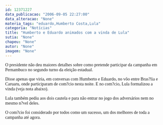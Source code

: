 ```yaml
---
id: 12371227
data_publicacao: "2006-09-05 22:27:00"
data_alteracao: "None"
materia_tags: "eduardo,Humberto Costa,Lula"
categoria: "Notícias"
title: "Humberto e Eduardo animados com a vinda de Lula"
sutia: "None"
chapeu: "None"
autor: "None"
imagem: "None"
---
```

<p><P><FONT face=Verdana>O presidente não deu maiores detalhes sobre como pretende participar da campanha em Pernambuco no segundo turno da eleição estadual.</FONT></P></p>
<p><P><FONT face=Verdana>Disse apenas que viria, em conversas com Humberto e Eduardo, no vôo entre Bras?lia e Caruaru, onde participaram de com?cio nesta noite. E no com?cio, Lula formalizou a vinda (veja nota abaixo).</FONT></P></p>
<p><P><FONT face=Verdana>Lula também pediu aos dois cautela&nbsp;e para não entrar no jogo dos adversários nem no mesmo n?vel deles.</FONT></P></p>
<p><P><FONT face=Verdana>O com?cio foi considerado por todos como um sucesso, um dos melhores de toda a campanha até agora.</FONT></P> </p>
